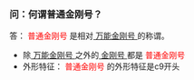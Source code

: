 ### 问：何谓普通金刚号？
答：<font color="Red"> 普通金刚号 </font>是相对[ 万能金刚号 ](a2zitpro.github.io/web/万能金刚号)的称谓。
- 除[ 万能金刚号 ](a2zitpro.github.io/web/万能金刚号)之外的[ 金刚号 ](a2zitpro.github.io/web/金刚号)都是<font color="Red"> 普通金刚号 </font>
- 外形特征：<font color="Red"> 普通金刚号 </font>的外形特征是c9开头
 
